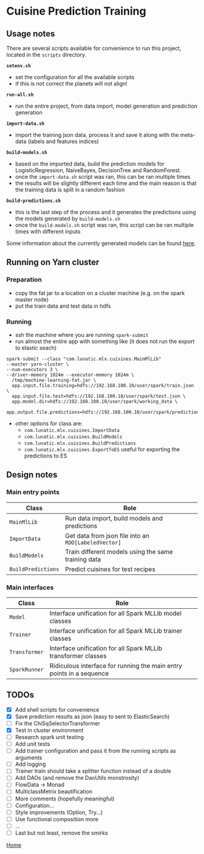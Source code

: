 # Cuisine Prediction Training

## Usage notes

There are several scripts available for convenience to run this project, located in the `scripts` directory.

**`setenv.sh`**
- set the configuration for all the available scripts
- if this is not correct the planets will not align!

**`run-all.sh`**
- run the entire project, from data import, model generation and prediction generation

**`import-data.sh`**
- import the training json data, process it and save it along with the meta-data (labels and features indices)

**`build-models.sh`**
- based on the imported data, build the prediction models for LogisticRegression, NaiveBayes, DecisionTree and RandomForest.
- once the `import-data.sh` script was ran, this can be ran multiple times
- the results will be slightly different each time and the main reason is that the training data is split in a random fashion

**`build-predictions.sh`**
- this is the last step of the process and it generates the predictions using the models generated by `build-models.sh`
- once the `build-models.sh` script was ran, this script can be ran multiple times with different inputs

Some information about the currently generated models can be found [here](cuisines_data_analysis_notes.md).

## Running on Yarn cluster

### Preparation
- copy the fat jar to a location on a cluster machine (e.g. on the spark master node)
- put the train data and test data in hdfs

### Running
- ssh the machine where you are running `spark-submit`
- run almost the entire app with something like (it does not run the export to elastic seach)

```
spark-submit --class "com.lunatic.mlx.cuisines.MainMlLib"
--master yarn-cluster \
--num-executors 3 \
--driver-memory 1024m --executor-memory 1024m \
  /tmp/machine-learning-fat.jar \
  app.input.file.training=hdfs://192.168.100.10/user/spark/train.json \
  app.input.file.test=hdfs://192.168.100.10/user/spark/test.json \
  app.model.dir=hdfs://192.168.100.10/user/spark/working_data \
  app.output.file.predictions=hdfs://192.168.100.10/user/spark/predictions
```

- other options for class are: 
  - `com.lunatic.mlx.cuisines.ImportData`
  - `com.lunatic.mlx.cuisines.BuildModels`
  - `com.lunatic.mlx.cuisines.BuildPredictions`
  - `com.lunatic.mlx.cuisines.ExportToES` useful for exporting the predictions to ES

## Design notes

### Main entry points

| Class | Role |
| ----- | ---- |
| `MainMlLib`            | Run data import, build models and predictions        |
| `ImportData`           | Get data from json file into an `RDD[LabeledVector]` |
| `BuildModels`          | Train different models using the same training data  |
| `BuildPredictions`     | Predict cuisines for test recipes                    |

### Main interfaces

| Class | Role |
| ----- | ---- |
| `Model`            | Interface unification for all Spark MLLib model classes       |
| `Trainer`          | Interface unification for all Spark MLLib trainer classes     |
| `Transformer`      | Interface unification for all Spark MLLib transformer classes |
| `SparkRunner`      | Ridiculous interface for running the main entry points in a sequence |

## TODOs

- [x] Add shell scripts for convenience
- [x] Save prediction results as json (easy to sent to ElasticSearch)
- [ ] Fix the ChiSqSelectorTransformer
- [x] Test in cluster environment
- [ ] Research spark unit testing
- [ ] Add unit tests
- [ ] Add trainer configuration and pass it from the running scripts as arguments
- [ ] Add logging
- [ ] Trainer train should take a splitter function instead of a double
- [ ] Add DAOs (and remove the DaoUtils monstrosity)
- [ ] FlowData -> Monad
- [ ] MulticlassMetrix beautification
- [ ] More comments (hopefully meaningful)
- [ ] Configuration...
- [ ] Style improvements (Option, Try...)
- [ ] Use functional composition more
- [ ] ...
- [ ] Last but not least, remove the smirks

[Home](../README.md)
